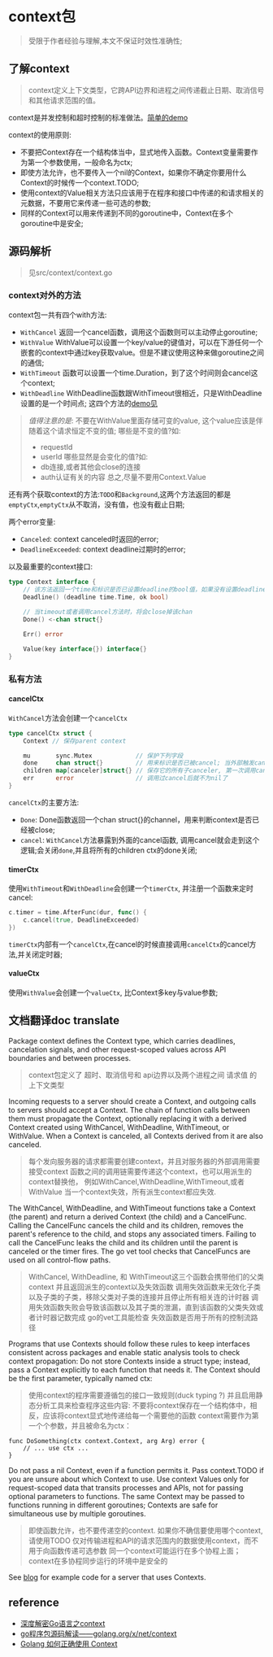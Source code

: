 # context包
> 受限于作者经验与理解,本文不保证时效性准确性;

## 了解context
> context定义上下文类型，它跨API边界和进程之间传递截止日期、取消信号和其他请求范围的值。

context是并发控制和超时控制的标准做法。[简单的demo](./simple/main.go)

context的使用原则:
- 不要把Context存在一个结构体当中，显式地传入函数。Context变量需要作为第一个参数使用，一般命名为ctx;
- 即使方法允许，也不要传入一个nil的Context，如果你不确定你要用什么Context的时候传一个context.TODO;
- 使用context的Value相关方法只应该用于在程序和接口中传递的和请求相关的元数据，不要用它来传递一些可选的参数;
- 同样的Context可以用来传递到不同的goroutine中，Context在多个goroutine中是安全;


## 源码解析
> 见src/context/context.go

### context对外的方法
context包一共有四个with方法:
- `WithCancel` 返回一个cancel函数，调用这个函数则可以主动停止goroutine;
- `WithValue` WithValue可以设置一个key/value的键值对，可以在下游任何一个嵌套的context中通过key获取value。但是不建议使用这种来做goroutine之间的通信;
- `WithTimeout` 函数可以设置一个time.Duration，到了这个时间则会cancel这个context;
- `WithDeadline` WithDeadline函数跟WithTimeout很相近，只是WithDeadline设置的是一个时间点;
这四个方法的[demo见](./with/with.go)

> *值得注意的是*: 不要在WithValue里面存储可变的value, 这个value应该是伴随着这个请求恒定不变的值;
> 哪些是不变的值?如:
>   - requestId
>   - userId
> 哪些显然是会变化的值?如:
>   - db连接,或者其他会close的连接
>   - auth认证有关的内容
> 总之,尽量不要用Context.Value

还有两个获取context的方法:`TODO`和`Background`,这两个方法返回的都是`emptyCtx`,`emptyCtx`从不取消，没有值，也没有截止日期;

两个error变量:
- `Canceled`: context canceled时返回的error;
- `DeadlineExceeded`: context deadline过期时的error;

以及最重要的context接口:
```go
type Context interface {
    // 该方法返回一个time和标识是否已设置deadline的bool值，如果没有设置deadline，则ok == false，此时deadline为一个初始值的time.Time值
    Deadline() (deadline time.Time, ok bool)
    
    // 当timeout或者调用cancel方法时，将会close掉该chan
    Done() <-chan struct{}

    Err() error

    Value(key interface{}) interface{}
}
```

### 私有方法
#### cancelCtx
`WithCancel`方法会创建一个`cancelCtx`
```go
type cancelCtx struct {
	Context // 保存parent context

	mu       sync.Mutex            // 保护下列字段
	done     chan struct{}         // 用来标识是否已被cancel; 当外部触发cancel、或者父Context的channel关闭时，此done也会关闭
	children map[canceler]struct{} // 保存它的所有子canceler, 第一次调用cancel函数时设置为nil
	err      error                 // 调用过cancel后就不为nil了
}
```

`cancelCtx`的主要方法:
- `Done`: Done函数返回一个chan struct{}的channel，用来判断context是否已经被close;
- `cancel`: `WithCancel`方法暴露到外面的cancel函数, 调用cancel就会走到这个逻辑;会关闭`done`,并且将所有的children ctx的done关闭;

#### timerCtx
使用`WithTimeout`和`WithDeadline`会创建一个`timerCtx`, 并注册一个函数来定时cancel:
```go
c.timer = time.AfterFunc(dur, func() {
    c.cancel(true, DeadlineExceeded)
})
```
`timerCtx`内部有一个`cancelCtx`,在cancel的时候直接调用`cancelCtx`的cancel方法,并关闭定时器;

#### valueCtx
使用`WithValue`会创建一个`valueCtx`, 比Context多key与value参数;


## 文档翻译doc translate

Package context defines the Context type, 
which carries deadlines, cancelation signals, 
and other request-scoped values across API boundaries and between processes.

> context包定义了 超时、取消信号和 api边界以及两个进程之间 请求值 的 上下文类型

Incoming requests to a server should create a Context, 
and outgoing calls to servers should accept a Context. 
The chain of function calls between them must propagate the Context, 
optionally replacing it with a derived Context created using WithCancel,
 WithDeadline, WithTimeout, or WithValue. When a Context is canceled, 
 all Contexts derived from it are also canceled.
 
> 每个发向服务器的请求都需要创建context，并且对服务器的外部调用需要接受context
> 函数之间的调用链需要传递这个context，也可以用派生的context替换他，
> 例如WithCancel,WithDeadline,WithTimeout,或者 WithValue
> 当一个context失效，所有派生context都应失效.

The WithCancel, WithDeadline, and WithTimeout functions take a Context (the parent) 
and return a derived Context (the child) and a CancelFunc. 
Calling the CancelFunc cancels the child and its children, 
removes the parent's reference to the child, and stops any associated timers. 
Failing to call the CancelFunc leaks the child and its children until the parent is canceled or the timer fires. 
The go vet tool checks that CancelFuncs are used on all control-flow paths.

> WithCancel, WithDeadline, 和 WithTimeout这三个函数会携带他们的父类context
> 并且返回派生的context以及失效函数
> 调用失效函数来无效化子类以及子类的子类，移除父类对子类的连接并且停止所有相关连的计时器
> 调用失效函数失败会导致该函数以及其子类的泄漏，直到该函数的父类失效或者计时器记数完成
> go的vet工具能检查  失效函数是否用于所有的控制流路径

Programs that use Contexts should follow these rules to keep interfaces consistent 
across packages and enable static analysis tools to check context propagation:
Do not store Contexts inside a struct type; instead, pass a Context explicitly to each function that needs it. 
The Context should be the first parameter, typically named ctx:

> 使用context的程序需要遵循包的接口一致规则(duck typing ?) 并且启用静态分析工具来检查程序这些内容:
> 不要将context保存在一个结构体中，相反，应该将context显式地传递给每一个需要他的函数
> context需要作为第一个个参数，并且被命名为ctx：

```
func DoSomething(ctx context.Context, arg Arg) error {
	// ... use ctx ...
}
```


Do not pass a nil Context, even if a function permits it. 
Pass context.TODO if you are unsure about which Context to use.
Use context Values only for request-scoped data that transits processes and APIs, 
not for passing optional parameters to functions.
The same Context may be passed to functions running in different goroutines; 
Contexts are safe for simultaneous use by multiple goroutines.

> 即使函数允许，也不要传递空的context. 如果你不确信要使用哪个context,请使用TODO
> 仅对传输进程和API的请求范围内的数据使用context，而不用于向函数传递可选参数
> 同一个context可能运行在多个协程上面；context在多协程同步运行的环境中是安全的


See [blog](https://blog.golang.org/context) for example code for a server that uses Contexts.



## reference
- [深度解密Go语言之context](https://zhuanlan.zhihu.com/p/68792989)
- [go程序包源码解读——golang.org/x/net/context](https://studygolang.com/articles/5131)
- [Golang 如何正确使用 Context](https://studygolang.com/articles/23247?fr=sidebar)